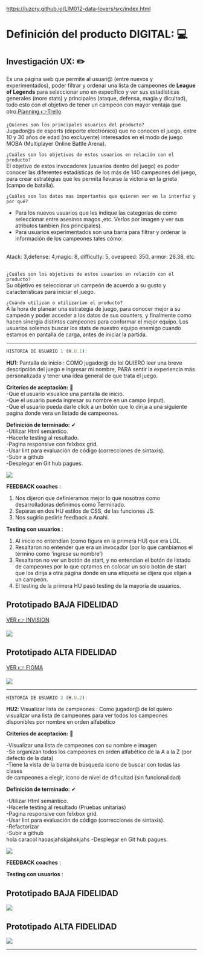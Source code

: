 https://luzcry.github.io/LIM012-data-lovers/src/index.html
# Definición del producto DIGITAL: 💻

## Investigación UX: ✏️
 
Es una página web que permite al usuari@ (entre nuevos y experimentados), poder filtrar y ordenar una lista de campeones de **League of Legends** para seleccionar uno en específico y ver sus estadísticas generales (more stats) y principales (ataque, defensa, magia y dicultad), 
todo esto con el objetivo de tener un campeón con mayor ventaja que otro.[Planning 👉Trello](https://trello.com/b/ZbxxiHvY/datalovers)
                                             

`¿Quienes son los principales usuarios del producto?`
<br>
Jugador@s de esports (deporte electrónico) que no conocen el juego, entre 10 y 30 años de edad (no excluyente) 
interesados en el modo de juego MOBA (Multiplayer Online Battle Arena).

`¿Cuáles son los objetivos de estos usuarios en relación con el producto?`
<br>
El objetivo de estos invocadores (usuarios dentro del juego) es poder conocer las diferentes estadísticas de los más de 140 campeones del juego,
para crear estratégias que les permita llevarse la victoria en la grieta (campo de batalla).

`¿Cuáles son los datos mas importantes que quieren ver en la interfaz y por qué?`
<br>
* Para los nuevos usuarios que les indique las categorias de como seleccionar entre asesinos magos ,etc. Verlos por 
  imagen y ver sus atributos tambien (los principales).<br>
* Para usuarios experimentados son una barra para filtrar y ordenar la información de los campeones tales cómo:<br>
<br>
        Atack: 3,defense: 4,magic: 8, difficulty: 5, ovespeed: 350, armor: 26.38, étc.<br>
<br>

`¿Cuáles son los objetivos de estos usuarios en relación con el producto?`
<br>
Su objetivo es seleccionar un campeón de acuerdo a su gusto y características para iniciar el juego.

`¿Cuándo utilizan o utilizarían el producto?`
<br>
A la hora de planear una estrategia de juego, para conocer mejor a su campeón y poder acceder a los datos de sus counters, 
y finalmente como hacen sinergia distintos campeones para conformar el mejor equipo. Los usuarios solemos buscar los 
stats de nuestro equipo enemigo cuando estamos en pantalla de carga, antes de iniciar la partida.

***************************************
```js
HISTORIA DE USUARIO 1 (H.U.1): 
```

**HU1**: Pantalla de inicio : COMO jugador@ de lol QUIERO leer una breve descripción del juego e ingresar mi nombre, PARA sentir la 
experiencia más personalizada y tener una idea general de que trata el juego.

**Criterios de aceptación:** 🤔
<br>
-Que el usuario visualice una pantalla de inicio.<br>
-Que el usuario pueda ingresar su nombre en un campo (input).<br>
-Que el usuario pueda darle click a un botón que lo dirija a una siguiente pagina donde vera un listado de campeones.

**Definición de terminado:** ✔ 
<br>
-Utilizar Html semántico.<br>
-Hacerle testing al resultado.<br>
-Pagina responsive con felxbox grid.<br>
-Usar lint para evaluación de código (correcciones de sintaxis).<br>
-Subir a github <br>
-Desplegar en Git hub pagues.<br>

![](./src/assets/HU/int1BFmofidicada.jpeg)

**FEEDBACK coaches** : 

1. Nos dijeron que definieramos mejor lo que nosotras como desarrolladoras definimos como Terminado.
2. Separas en dos HU estilos de CSS, de las funciones JS.
3. Nos sugirio pedirle feedback a Anahi.

**Testing con usuarios** :

1. Al inicio no entendían (como figura en la primera HU) que era LOL.
2. Resaltaron no entender que era un invocador (por lo que cambiamos el término como 'ingrese su nombre') 
3. Resaltaron no ver un botón de start, y no entendían el botón de listado de campeones por lo que optamos
   en colocar un solo botón de start que los dirija a otra página donde en una etiqueta se dijera que elijan a un 
   campeón.
4. El testing de la primera HU pasó testing de la mayoría de usuarios.

## Prototipado BAJA FIDELIDAD 
[VER 👉 INVISION](https://mararodriguez597039.invisionapp.com/freehand/datalovers-lol-AYIeTKBpY?v=X6JP0IPtqctW100IADvc3w%3D%3D&linkshare=urlcopied)

![](./src/assets/HU/int1BajaFidelidad.jpeg)

## Prototipado ALTA FIDELIDAD 
[VER 👉 FIGMA](https://www.figma.com/file/lr2q13Jdqztgdy6ag3oV7a/Untitled?node-id=77%3A177)

![](./src/assets/HU/HU1AF.png)


**********************************
```js
HISTORIA DE USUARIO 2 (H.U.2):
```

**HU2**:  Visualizar lista de campeones : Como jugador@ de lol quiero visualizar una lista de campeones para ver 
todos los campeones disponibles por nombre en orden alfabético 

**Criterios de aceptación:** 🤔<br>

-Visualizar una lista de campeones con su nombre e imagen<br>
-Se organizan todos los campeones en orden alfabético de la A a la Z (por defecto de la data) <br>
-Tiene la vista de la barra de búsqueda icono de buscar con todas las clases <br>
 de campeones a elegir, icono de nivel de dificultad  (sin funcionalidad)<br>


**Definición de terminado:** ✔ <br>

-Utilizar Html semántico.<br>
-Hacerle testing al resultado (Pruebas unitarias)<br>
-Pagina responsive con felxbox grid.<br>
-Usar lint para evaluación de código (correcciones de sintaxis).<br>
-Refactorizar <br>
-Subir a github <br>
hola caracol 
haoasjahskjahskjahs
-Desplegar en Git hub pagues.<br>



![](./src/assets/HU/HU2BF.jpeg)

**FEEDBACK coaches** : 

<!-- 1. Nos dijeron que definieramos mejor lo que nosotras como desarrolladoras definimos como Terminado.
2. Separas en dos HU estilos de CSS, de las funciones JS. -->

**Testing con usuarios** :

<!-- 1. Al inicio no entendian (como figura en la primera HU) que era LOL.
2. Resaltaron no entender que era un invocador (por lo que cambiamos el termino como ingrese su nombre) 
3. Realtaron no ver un boton de start, y no entendian el boton de listado de campeones por lo que optamos
   en colocar un solo boton de start que los dirija a otra pagina donde en una etiqueta se dijera que elijan a un 
   campeon.
4. El testing de la primera HU pasó testing de la mayoría de usuarios. -->

## Prototipado BAJA FIDELIDAD 

![](./src/assets/HU/HU2BF.png)

## Prototipado ALTA FIDELIDAD 

![](./src/assets/HU/HU2AF.png)

********************************




















